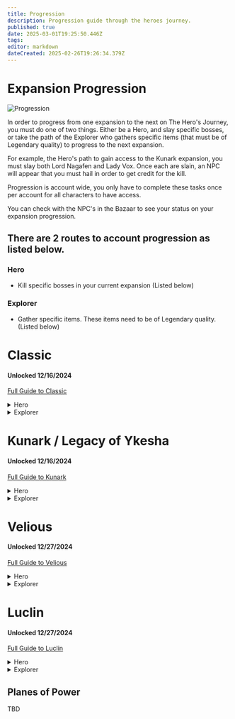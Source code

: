 ```yaml
---
title: Progression
description: Progression guide through the heroes journey.
published: true
date: 2025-03-01T19:25:50.446Z
tags: 
editor: markdown
dateCreated: 2025-02-26T19:26:34.379Z
---
```


# Expansion Progression
![Progression](/images/progression.webp)

In order to progress from one expansion to the next on The Hero's Journey, you must do one of two things. Either be a Hero, and slay specific bosses, or take the path of the Explorer who gathers specific items (that must be of Legendary quality) to progress to the next expansion.

For example, the Hero's path to gain access to the Kunark expansion, you must slay both Lord Nagafen and Lady Vox. Once each are slain, an NPC will appear that you must hail in order to get credit for the kill. 

Progression is account wide, you only have to complete these tasks once per account for all characters to have access.

You can check with the NPC's in the Bazaar to see your status on your expansion progression.

## There are 2 routes to account progression as listed below.

### Hero
- Kill specific bosses in your current expansion (Listed below)

### Explorer
- Gather specific items. These items need to be of Legendary quality. (Listed below)


# Classic
#### Unlocked 12/16/2024
[Full Guide to Classic](/expansion-guide/classic/)

<details>
  <summary>Hero</summary>
  <h3>Kill the following bosses to progress</h3>
  <ul>
    <li><strong>Lord Nagafen: </strong>Found in Soluseks Eye, this is a Dragon that will challenge you with his Fire Breath attack.</li>
    <li><strong>Lady Vox: </strong>Found in Permafrost, Lady Vox is a challenging dragon fight to not only get to, but also compete with her Complete Heal.</li>
  </ul>
</details>

<details>
  <summary>Explorer</summary>
  <h3>Gather the following items</h3>
  <ul>
    <li><strong>Elemental Binder (Legendary)</strong></li>
    <li><strong>Djarn's Amethyst Ring (legendary)</strong></li>
    <li><strong>Crown of the Froglok Kings (legendary)</strong></li>
    <li><strong>Scalp of the Ghoul Lord (legendary)</strong></li>
  </ul>
  
  Once you have gathered all of the items. Hand them to the NPC in the Bazaar.
  
</details>


# Kunark / Legacy of Ykesha
#### Unlocked 12/16/2024
[Full Guide to Kunark](/expansion-guide/kunark/)
<details>
  <summary>Hero</summary>
  <h3>Kill the following bosses to progress</h3>
  <ul>
    <li><strong>Gorenair: </strong>This dragon can normally be found wandering the snow-capped mountains of the dreadlands.</li>
    <li><strong>Severilous: </strong>Found wandering the North-West corner of the Emerald Jungle.</li>
    <li><strong>Talendor: </strong>Found wandering the northern area of Skyfire Mountains.</li>
    <li><strong>Trakanon</strong>Hidden in the depths of Old Sebilis behind an army of Sebilite protectors.</li>
  </ul>

</details>

<details>
  <summary>Explorer</summary>
  <h3>Gather the following Items</h3>
  <ul>
    <li><strong>Mask of Secrets (legendary)</strong></li>
    <li><strong>Sebilite Scale Mask (legendary)</strong></li>
    <li><strong>Helot Skull Helm (legendary)</strong></li>
    <li><strong>Helm of Rile (legendary)</strong></li>
  </ul>
  
  Once you have gathered all of the items. Hand them to the NPC in the Bazaar.
</details>

# Velious
#### Unlocked 12/27/2024
[Full Guide to Velious](/expansion-guide/velious/)
<details>
  <summary>Hero</summary>
## Kill the following bosses to progress:
## [Wuoshi](https://wiki.project1999.com/Wuoshi)
- This lady dragon guards the Dragon Portal in the Wakening Lands. Casts Ceticious Cloud ((poison) 600 PB AE DD and 8-second stun) and Dragon Roar ((magic) PB AE 18-second fear).
## [Zlandicar](https://wiki.project1999.com/Zlandicar)
- Zlandicar is one of the final members of the first brood, he has been banished to the Dragon Necropolis
## [Klandicar](https://wiki.project1999.com/Klandicar)
- Klandicar is another one of the few remaining first brood, he resides in the western wastes and serves as the sentinel keeping his banished cousin contained.
## [Kelorak`Dar](https://wiki.project1999.com/Kelorek%60Dar)
- Located in Cobalt Scar.
## [Dozekar the Cursed](https://wiki.project1999.com/Dozekar_the_Cursed)
- Located in Temple of Veeshan

</details>

<details>
  <summary>Explorer</summary>
## Gather the following items and hand them to the NPC located in the Bazaar:
- Stronghorn's Horn (Legendary)
- Shackle of Auctoririas (Legendary)
- Sword of Pain (Legendary)
- Siren Hair Earring (Legendary)

</details>

# Luclin
#### Unlocked 12/27/2024
[Full Guide to Luclin](/expansion-guide/luclin/)
<details>
  <summary>Hero</summary>
## Kill the following bosses to progress:
## Thought Horror Overfiend
- Rolling in the deep
## Grieg Veneficus
- Greig's end
## Insanity Crawler
- Akheva ruins
## Xerkizhh the Creator
- SSRA temple
## Emporer Ssraeshza
-SSRA temple

</details>

<details>
  <summary>Explorer</summary>
## Gather the following items and hand them to the NPC located in the Bazaar:
- TBD

</details>

## Planes of Power

TBD
